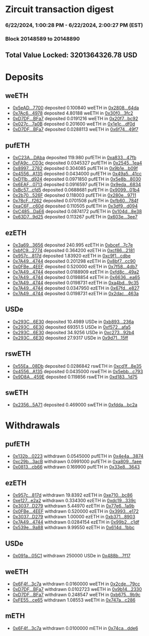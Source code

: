 # Zircuit transaction digest
### 6/22/2024, 1:00:28 PM - 6/22/2024, 2:00:27 PM (EST)
### Block 20148589 to 20148890

## Total Value Locked: 3201364326.78 USD

# Deposits
## weETH
- [0x5eAD...7700](https://etherscan.io/address/0x5eAD5ecdC7539201a8c6C5a665e6fae419D17700) deposited 0.100840 weETH in [0x2808...64da](https://etherscan.io/tx/0x5eAD5ecdC7539201a8c6C5a665e6fae419D17700)
- [0x7Ac6...4978](https://etherscan.io/address/0x7Ac64eB0452f570e87FB92c0401cc97e0fcB4978) deposited 4.80188 weETH in [0x30f0...3fc2](https://etherscan.io/tx/0x7Ac64eB0452f570e87FB92c0401cc97e0fcB4978)
- [0xD7DF...BFa7](https://etherscan.io/address/0xD7DF7E085214743530afF339aFC420c7c720BFa7) deposited 0.0191216 weETH in [0x20f7...bc92](https://etherscan.io/tx/0xD7DF7E085214743530afF339aFC420c7c720BFa7)
- [0x027c...7a0B](https://etherscan.io/address/0x027cb4f316e58Fe8A5A75e2d2555265218d37a0B) deposited 0.201600 weETH in [0x1e1c...df0d](https://etherscan.io/tx/0x027cb4f316e58Fe8A5A75e2d2555265218d37a0B)
- [0xD7DF...BFa7](https://etherscan.io/address/0xD7DF7E085214743530afF339aFC420c7c720BFa7) deposited 0.0288113 weETH in [0x6f74...49f7](https://etherscan.io/tx/0xD7DF7E085214743530afF339aFC420c7c720BFa7)
## pufETH
- [0xC23A...DAba](https://etherscan.io/address/0xC23A23D95a6A49D8b3EB70Df91Ea6A550cA2DAba) deposited 119.980 pufETH in [0xa833...47fb](https://etherscan.io/tx/0xC23A23D95a6A49D8b3EB70Df91Ea6A550cA2DAba)
- [0xFA9c...CD3c](https://etherscan.io/address/0xFA9c10559c64d0388a5488b552d6D2Dbf01bCD3c) deposited 0.0345327 pufETH in [0x2545...1ea4](https://etherscan.io/tx/0xFA9c10559c64d0388a5488b552d6D2Dbf01bCD3c)
- [0x8997...2782](https://etherscan.io/address/0x89975B9Fd602227DFca22707c26420AE4b542782) deposited 0.304085 pufETH in [0x9b1e...b09f](https://etherscan.io/tx/0x89975B9Fd602227DFca22707c26420AE4b542782)
- [0x4556...A135](https://etherscan.io/address/0x4556DA023605bB47FA27cB12Cd661AfAca86A135) deposited 0.0434000 pufETH in [0x49a5...41cc](https://etherscan.io/tx/0x4556DA023605bB47FA27cB12Cd661AfAca86A135)
- [0xD11b...d924](https://etherscan.io/address/0xD11b021BC7345d962fb911566d8fC1647E5fd924) deposited 0.0971850 pufETH in [0x5e8b...8030](https://etherscan.io/tx/0xD11b021BC7345d962fb911566d8fC1647E5fd924)
- [0x6EAF...0713](https://etherscan.io/address/0x6EAFd8371Eae3bF7A96E2c3477aFD38Af6C30713) deposited 0.0916597 pufETH in [0x9eda...6834](https://etherscan.io/tx/0x6EAFd8371Eae3bF7A96E2c3477aFD38Af6C30713)
- [0xBc57...cfd5](https://etherscan.io/address/0xBc575DE374689d3B8DF827161B1F01C16c1ecfd5) deposited 0.0688681 pufETH in [0x9099...01b4](https://etherscan.io/tx/0xBc575DE374689d3B8DF827161B1F01C16c1ecfd5)
- [0x2b70...526F](https://etherscan.io/address/0x2b70decF904eFD02A874b593532D2F80D31e526F) deposited 0.118003 pufETH in [0x280e...9711](https://etherscan.io/tx/0x2b70decF904eFD02A874b593532D2F80D31e526F)
- [0x78cF...f262](https://etherscan.io/address/0x78cFF1563343CF92C7B1Ebb4F7E78Bd5610Ff262) deposited 0.0701508 pufETH in [0xfb60...784f](https://etherscan.io/tx/0x78cFF1563343CF92C7B1Ebb4F7E78Bd5610Ff262)
- [0xaC6F...c60d](https://etherscan.io/address/0xaC6F28e6Decb5378f33C623AA77F5B0d496Dc60d) deposited 0.110505 pufETH in [0x3df9...d094](https://etherscan.io/tx/0xaC6F28e6Decb5378f33C623AA77F5B0d496Dc60d)
- [0xC485...DaE6](https://etherscan.io/address/0xC485f68E55299D9b78e474B05a1D4fb791F6DaE6) deposited 0.0874172 pufETH in [0x104d...8e38](https://etherscan.io/tx/0xC485f68E55299D9b78e474B05a1D4fb791F6DaE6)
- [0x63D7...9d25](https://etherscan.io/address/0x63D78d71bFc2ab6469F41D8B94cd0A1BedD19d25) deposited 0.113267 pufETH in [0x603e...3ee7](https://etherscan.io/tx/0x63D78d71bFc2ab6469F41D8B94cd0A1BedD19d25)
## ezETH
- [0x3a69...3656](https://etherscan.io/address/0x3a6964CcaA0d06D1d3a31e637da89B7A25153656) deposited 240.995 ezETH in [0xbcef...7c7e](https://etherscan.io/tx/0x3a6964CcaA0d06D1d3a31e637da89B7A25153656)
- [0xbfC9...2774](https://etherscan.io/address/0xbfC99F161B83f591a14E1fc13D12d7c086542774) deposited 0.364200 ezETH in [0xcf86...2181](https://etherscan.io/tx/0xbfC99F161B83f591a14E1fc13D12d7c086542774)
- [0x957c...817d](https://etherscan.io/address/0x957cd54A8EBd26290d89e324D637633a2cc0817d) deposited 1.83920 ezETH in [0xc9f1...cdbe](https://etherscan.io/tx/0x957cd54A8EBd26290d89e324D637633a2cc0817d)
- [0x7A49...4744](https://etherscan.io/address/0x7A493Be5c2ce014cD049Bf178a1ac0Db1B434744) deposited 0.201298 ezETH in [0x8bf7...cc90](https://etherscan.io/tx/0x7A493Be5c2ce014cD049Bf178a1ac0Db1B434744)
- [0x0FBe...4EEF](https://etherscan.io/address/0x0FBeABcaFCf817d47E10a7bCFC15ba194dbD4EEF) deposited 0.520000 ezETH in [0x7f58...4db7](https://etherscan.io/tx/0x0FBeABcaFCf817d47E10a7bCFC15ba194dbD4EEF)
- [0x7A49...4744](https://etherscan.io/address/0x7A493Be5c2ce014cD049Bf178a1ac0Db1B434744) deposited 0.0188909 ezETH in [0xfd8c...49a2](https://etherscan.io/tx/0x7A493Be5c2ce014cD049Bf178a1ac0Db1B434744)
- [0x7A49...4744](https://etherscan.io/address/0x7A493Be5c2ce014cD049Bf178a1ac0Db1B434744) deposited 0.0198854 ezETH in [0x6636...ea65](https://etherscan.io/tx/0x7A493Be5c2ce014cD049Bf178a1ac0Db1B434744)
- [0x7A49...4744](https://etherscan.io/address/0x7A493Be5c2ce014cD049Bf178a1ac0Db1B434744) deposited 0.0198731 ezETH in [0xa4bd...9c35](https://etherscan.io/tx/0x7A493Be5c2ce014cD049Bf178a1ac0Db1B434744)
- [0x7A49...4744](https://etherscan.io/address/0x7A493Be5c2ce014cD049Bf178a1ac0Db1B434744) deposited 0.0347950 ezETH in [0x67fd...e827](https://etherscan.io/tx/0x7A493Be5c2ce014cD049Bf178a1ac0Db1B434744)
- [0x7A49...4744](https://etherscan.io/address/0x7A493Be5c2ce014cD049Bf178a1ac0Db1B434744) deposited 0.0198731 ezETH in [0x2dac...463a](https://etherscan.io/tx/0x7A493Be5c2ce014cD049Bf178a1ac0Db1B434744)
## USDe
- [0x293C...6E30](https://etherscan.io/address/0x293C6937D8D82e05B01335F7B33FBA0c8e256E30) deposited 10.4989 USDe in [0xb893...236a](https://etherscan.io/tx/0x293C6937D8D82e05B01335F7B33FBA0c8e256E30)
- [0x293C...6E30](https://etherscan.io/address/0x293C6937D8D82e05B01335F7B33FBA0c8e256E30) deposited 69351.5 USDe in [0xf572...afa5](https://etherscan.io/tx/0x293C6937D8D82e05B01335F7B33FBA0c8e256E30)
- [0x293C...6E30](https://etherscan.io/address/0x293C6937D8D82e05B01335F7B33FBA0c8e256E30) deposited 34.9256 USDe in [0xc273...92b4](https://etherscan.io/tx/0x293C6937D8D82e05B01335F7B33FBA0c8e256E30)
- [0x293C...6E30](https://etherscan.io/address/0x293C6937D8D82e05B01335F7B33FBA0c8e256E30) deposited 27.9317 USDe in [0x9d71...15ff](https://etherscan.io/tx/0x293C6937D8D82e05B01335F7B33FBA0c8e256E30)
## rswETH
- [0x55Ea...08Db](https://etherscan.io/address/0x55Ea898643C77cf3C446687edf8e93CF004b08Db) deposited 0.0286842 rswETH in [0xcd1f...8e35](https://etherscan.io/tx/0x55Ea898643C77cf3C446687edf8e93CF004b08Db)
- [0x4556...A135](https://etherscan.io/address/0x4556DA023605bB47FA27cB12Cd661AfAca86A135) deposited 0.0435000 rswETH in [0x5ebb...c793](https://etherscan.io/tx/0x4556DA023605bB47FA27cB12Cd661AfAca86A135)
- [0x9D8A...459E](https://etherscan.io/address/0x9D8AD594CC01b20138F6CEd356Ba8e091436459E) deposited 0.119856 rswETH in [0xd183...1d75](https://etherscan.io/tx/0x9D8AD594CC01b20138F6CEd356Ba8e091436459E)
## swETH
- [0x2356...5A71](https://etherscan.io/address/0x23562ca70Ee093EEEfFF23342b7B9B032cDe5A71) deposited 0.469000 swETH in [0xfdda...bc2a](https://etherscan.io/tx/0x23562ca70Ee093EEEfFF23342b7B9B032cDe5A71)
# Withdrawals
## pufETH
- [0x132b...0223](https://etherscan.io/address/0x132ba31C443FE42f4CcE1C7869606e4F5eD30223) withdrawn 0.0545000 pufETH in [0x4e4a...3874](https://etherscan.io/tx/0x132ba31C443FE42f4CcE1C7869606e4F5eD30223)
- [0xc29b...3acB](https://etherscan.io/address/0xc29bf8c9599Dd1FE52dD1A025a872aC8Db173acB) withdrawn 0.0991000 pufETH in [0xa809...faee](https://etherscan.io/tx/0xc29bf8c9599Dd1FE52dD1A025a872aC8Db173acB)
- [0x0813...cb66](https://etherscan.io/address/0x0813Fb7fED942f507DF3454C0C64f4e794f0cb66) withdrawn 0.169900 pufETH in [0x33e8...3643](https://etherscan.io/tx/0x0813Fb7fED942f507DF3454C0C64f4e794f0cb66)
## ezETH
- [0x957c...817d](https://etherscan.io/address/0x957cd54A8EBd26290d89e324D637633a2cc0817d) withdrawn 19.8392 ezETH in [0xe710...bc86](https://etherscan.io/tx/0x957cd54A8EBd26290d89e324D637633a2cc0817d)
- [0xe127...e2a2](https://etherscan.io/address/0xe127814E1a58fF3F9424708ED9435e338f26e2a2) withdrawn 0.334300 ezETH in [0xdc19...339c](https://etherscan.io/tx/0xe127814E1a58fF3F9424708ED9435e338f26e2a2)
- [0x3037...D279](https://etherscan.io/address/0x30378b892cFFC09f7A9C99942a365D0B3BC1D279) withdrawn 5.44970 ezETH in [0x77e6...1a9b](https://etherscan.io/tx/0x30378b892cFFC09f7A9C99942a365D0B3BC1D279)
- [0x0FBe...4EEF](https://etherscan.io/address/0x0FBeABcaFCf817d47E10a7bCFC15ba194dbD4EEF) withdrawn 0.520000 ezETH in [0x3993...e172](https://etherscan.io/tx/0x0FBeABcaFCf817d47E10a7bCFC15ba194dbD4EEF)
- [0x3037...D279](https://etherscan.io/address/0x30378b892cFFC09f7A9C99942a365D0B3BC1D279) withdrawn 1.00000 ezETH in [0xb371...8903](https://etherscan.io/tx/0x30378b892cFFC09f7A9C99942a365D0B3BC1D279)
- [0x7A49...4744](https://etherscan.io/address/0x7A493Be5c2ce014cD049Bf178a1ac0Db1B434744) withdrawn 0.0284154 ezETH in [0x99b2...c1df](https://etherscan.io/tx/0x7A493Be5c2ce014cD049Bf178a1ac0Db1B434744)
- [0x539e...9a88](https://etherscan.io/address/0x539edd96b903c6bfDA5A54a28A74a85432309a88) withdrawn 9.99550 ezETH in [0x614d...1bbc](https://etherscan.io/tx/0x539edd96b903c6bfDA5A54a28A74a85432309a88)
## USDe
- [0x091a...05C1](https://etherscan.io/address/0x091aaEae9A2a86D855E9602a42C85099C11e05C1) withdrawn 250000 USDe in [0x488b...7f17](https://etherscan.io/tx/0x091aaEae9A2a86D855E9602a42C85099C11e05C1)
## weETH
- [0x6F4f...3c7a](https://etherscan.io/address/0x6F4f874cDEB581270b3760daBA9E8Cca1E963c7a) withdrawn 0.0160000 weETH in [0x2cde...79cc](https://etherscan.io/tx/0x6F4f874cDEB581270b3760daBA9E8Cca1E963c7a)
- [0xD7DF...BFa7](https://etherscan.io/address/0xD7DF7E085214743530afF339aFC420c7c720BFa7) withdrawn 0.0102723 weETH in [0x9b14...2330](https://etherscan.io/tx/0xD7DF7E085214743530afF339aFC420c7c720BFa7)
- [0xD7DF...BFa7](https://etherscan.io/address/0xD7DF7E085214743530afF339aFC420c7c720BFa7) withdrawn 0.248547 weETH in [0xb675...9b9c](https://etherscan.io/tx/0xD7DF7E085214743530afF339aFC420c7c720BFa7)
- [0xFE55...ce65](https://etherscan.io/address/0xFE5587347D44512079116a90e29b78B2a7bBce65) withdrawn 1.08553 weETH in [0x747a...c286](https://etherscan.io/tx/0xFE5587347D44512079116a90e29b78B2a7bBce65)
## mETH
- [0x6F4f...3c7a](https://etherscan.io/address/0x6F4f874cDEB581270b3760daBA9E8Cca1E963c7a) withdrawn 0.0100000 mETH in [0x74ca...dde6](https://etherscan.io/tx/0x6F4f874cDEB581270b3760daBA9E8Cca1E963c7a)

